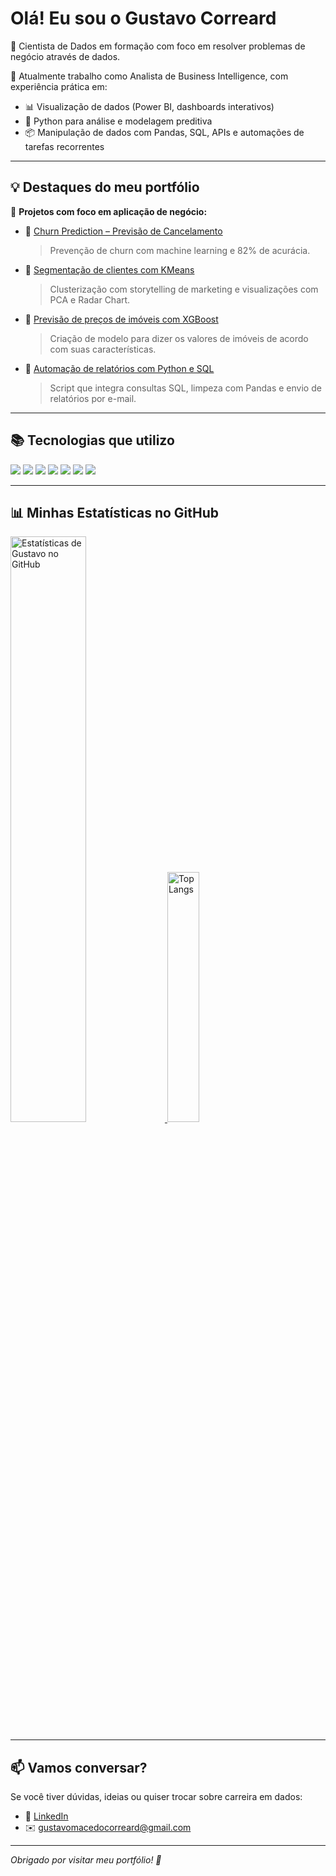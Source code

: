 # Olá! Eu sou o Gustavo Correard

🎯 Cientista de Dados em formação com foco em resolver problemas de negócio através de dados.

💼 Atualmente trabalho como Analista de Business Intelligence, com experiência prática em:
- 📊 Visualização de dados (Power BI, dashboards interativos)
- 🐍 Python para análise e modelagem preditiva
- 📦 Manipulação de dados com Pandas, SQL, APIs e automações de tarefas recorrentes

---

## 💡 Destaques do meu portfólio

🚀 **Projetos com foco em aplicação de negócio:**

- 📌 [Churn Prediction – Previsão de Cancelamento](https://github.com/Gustavocorreard/churn-prediction)
  >Prevenção de churn com machine learning e 82% de acurácia.
  
- 📌 [Segmentação de clientes com KMeans](https://github.com/Gustavocorreard/mall-customers-clustering)  
  >Clusterização com storytelling de marketing e visualizações com PCA e Radar Chart.

- 📌 [Previsão de preços de imóveis com XGBoost](https://github.com/Gustavocorreard/house-price-xgboost)  
  >Criação de modelo para dizer os valores de imóveis de acordo com suas características.

- 📌 [Automação de relatórios com Python e SQL](https://github.com/Gustavocorreard/automacao-relatorio-leads)  
  >Script que integra consultas SQL, limpeza com Pandas e envio de relatórios por e-mail.

---

## 📚 Tecnologias que utilizo

<img src="https://img.shields.io/badge/Python-3776AB?style=for-the-badge&logo=python&logoColor=white"/> <img src="https://img.shields.io/badge/PowerBI-F2C811?style=for-the-badge&logo=powerbi&logoColor=black"/>
<img src="https://img.shields.io/badge/Tableau-E97627?style=for-the-badge&logo=tableau&logoColor=white"/> <img src="https://img.shields.io/badge/SQL-316192?style=for-the-badge&logo=postgresql&logoColor=white"/>
<img src="https://img.shields.io/badge/Scikit--learn-F7931E?style=for-the-badge&logo=scikit-learn&logoColor=white"/> <img src="https://img.shields.io/badge/Pandas-150458?style=for-the-badge&logo=pandas&logoColor=white"/>
<img src="https://img.shields.io/badge/Matplotlib-008080?style=for-the-badge&logo=plotly&logoColor=white"/>


---
## 📊 Minhas Estatísticas no GitHub

<p align="left">
  <a href="https://github.com/anuraghazra/github-readme-stats">
    <img src="https://github-readme-stats.vercel.app/api?username=Gustavocorreard&show_icons=true&theme=dark&include_all_commits=true&count_private=true" alt="Estatísticas de Gustavo no GitHub" width="49%"/>
  </a>
  <a href="https://github.com/anuraghazra/github-readme-stats">
    <img src="https://github-readme-stats.vercel.app/api/top-langs/?username=Gustavocorreard&layout=compact&langs_count=7&theme=dark" alt="Top Langs" width="32%"/>
  </a>
</p>

---

## 📫 Vamos conversar?

Se você tiver dúvidas, ideias ou quiser trocar sobre carreira em dados:

- 💼 [LinkedIn](https://www.linkedin.com/in/gustavocorreard)
- ✉️ gustavomacedocorreard@gmail.com

---

*Obrigado por visitar meu portfólio! 🚀*
